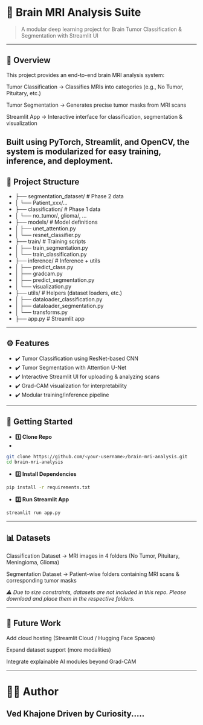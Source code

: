 # 🧠 Brain MRI Analysis Suite

> A modular deep learning project for Brain Tumor Classification & Segmentation with Streamlit UI
---

## 📌 Overview

This project provides an end-to-end brain MRI analysis system:

Tumor Classification → Classifies MRIs into categories (e.g., No Tumor, Pituitary, etc.)

Tumor Segmentation → Generates precise tumor masks from MRI scans

Streamlit App → Interactive interface for classification, segmentation & visualization

Built using PyTorch, Streamlit, and OpenCV, the system is modularized for easy training, inference, and deployment.
---

## 📂 Project Structure
- ├── segmentation_dataset/            # Phase 2 data
- │   └── Patient_xxx/...
- ├── classification/                  # Phase 1 data
- │   └── no_tumor/, glioma/, ...
- ├── models/                          # Model definitions
- │   ├── unet_attention.py
- │   └── resnet_classifier.py
- ├── train/                           # Training scripts
- │   ├── train_segmentation.py
- │   └── train_classification.py
- ├── inference/                       # Inference + utils
- │   ├── predict_class.py
- │   ├── gradcam.py
- │   ├── predict_segmentation.py
- │   └── visualization.py
- ├── utils/                           # Helpers (dataset loaders, etc.)
- │   ├── dataloader_classification.py
- │   ├── dataloader_segmentation.py
- │   └── transforms.py
- ├── app.py                           # Streamlit app

---

## ⚙️ Features

- ✔️ Tumor Classification using ResNet-based CNN
- ✔️ Tumor Segmentation with Attention U-Net
- ✔️ Interactive Streamlit UI for uploading & analyzing scans
- ✔️ Grad-CAM visualization for interpretability
- ✔️ Modular training/inference pipeline

---
## 🚀 Getting Started
- **1️⃣ Clone Repo**
- 
```bash
git clone https://github.com/<your-username>/brain-mri-analysis.git
cd brain-mri-analysis
```

- **2️⃣ Install Dependencies**
```bash
pip install -r requirements.txt
```

- **3️⃣ Run Streamlit App**
```bash
streamlit run app.py
```

---

## 📊 Datasets

Classification Dataset → MRI images in 4 folders (No Tumor, Pituitary, Meningioma, Glioma)

Segmentation Dataset → Patient-wise folders containing MRI scans & corresponding tumor masks

_⚠️ Due to size constraints, datasets are not included in this repo. Please download and place them in the respective folders._

---

## 🎯 Future Work

Add cloud hosting (Streamlit Cloud / Hugging Face Spaces)

Expand dataset support (more modalities)

Integrate explainable AI modules beyond Grad-CAM

---

# 👨‍💻 Author

Ved Khajone
Driven by Curiosity.....
---

